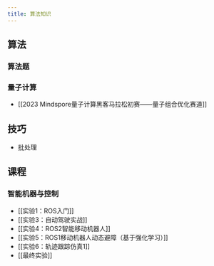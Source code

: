 ```yaml
---
title: 算法知识 
---
```

## 算法
### 算法题


### 量子计算
+ [[2023 Mindspore量子计算黑客马拉松初赛——量子组合优化赛道]]

## 技巧
+ 批处理 

## 课程
### 智能机器与控制
+ [[实验1：ROS入门]]
+ [[实验3：自动驾驶实战]]
+ [[实验4：ROS2智能移动机器人]]
+ [[实验5：ROS1移动机器人动态避障（基于强化学习）]]
+ [[实验6：轨迹跟踪仿真1]]
+ [[最终实验]]